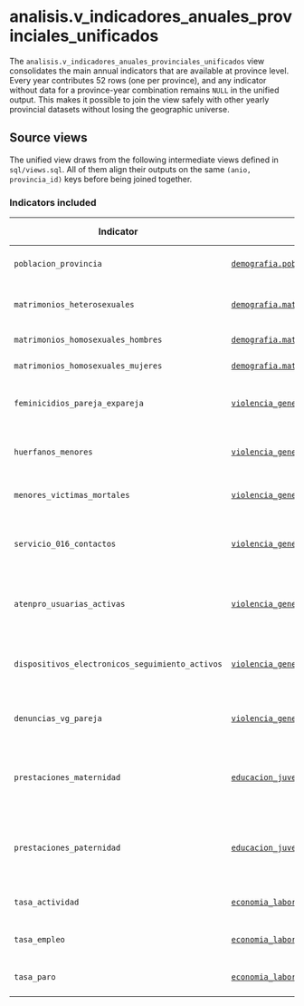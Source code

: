 # analisis.v_indicadores_anuales_provinciales_unificados

The `analisis.v_indicadores_anuales_provinciales_unificados` view consolidates the main annual indicators that are available at province level. Every year contributes 52 rows (one per province), and any indicator without data for a province-year combination remains `NULL` in the unified output. This makes it possible to join the view safely with other yearly provincial datasets without losing the geographic universe.

## Source views

The unified view draws from the following intermediate views defined in `sql/views.sql`. All of them align their outputs on the same `(anio, provincia_id)` keys before being joined together.

### Indicators included

| Indicator | Table | Intermediate view | Aggregation logic | Time period |
| --- | --- | --- | --- | --- |
| `poblacion_provincia` | [`demografia.poblacion_municipios`](../Tables/demografia/poblacion_municipios.md) | `analisis.v_poblacion_provincial` | Sum of municipal population for men and women | 1996-2024 |
| `matrimonios_heterosexuales` | [`demografia.matrimonios_heterosexuales`](../Tables/demografia/matrimonios_heterosexuales.md) | `analisis.v_matrimonios_heterosexuales_anual` | Sum of marriages where `estado_civil_anterior = 'Total'` | 1975-2023 |
| `matrimonios_homosexuales_hombres` | [`demografia.matrimonios_homosexuales`](../Tables/demografia/matrimonios_homosexuales.md) | `analisis.v_matrimonios_homosexuales_anual` | Sum of marriages between men | 2005-2023 |
| `matrimonios_homosexuales_mujeres` | [`demografia.matrimonios_homosexuales`](../Tables/demografia/matrimonios_homosexuales.md) | `analisis.v_matrimonios_homosexuales_anual` | Sum of marriages between women | 2005-2023 |
| `feminicidios_pareja_expareja` | [`violencia_genero.feminicidios_pareja_expareja`](../Tables/violencia_genero/feminicidios_pareja_expareja.md) | `analisis.v_feminicidios_pareja_expareja_anual` | Sum of reported femicides (zeros are backfilled when no records exist) | 2003-2024 |
| `huerfanos_menores` | [`violencia_genero.feminicidios_pareja_expareja`](../Tables/violencia_genero/feminicidios_pareja_expareja.md) | `analisis.v_feminicidios_pareja_expareja_anual` | Sum of orphaned minors (available from 2013 onwards; earlier years remain `NULL`) | 2013-2024 |
| `menores_victimas_mortales` | [`violencia_genero.menores_victimas_mortales`](../Tables/violencia_genero/menores_victimas_mortales.md) | `analisis.v_menores_victimas_mortales_anual` | Sum of victims (zeros are backfilled when no records exist) | 2013-2024 |
| `servicio_016_contactos` | [`violencia_genero.servicio_016`](../Tables/violencia_genero/servicio_016.md) | `analisis.v_servicio_016_anual` | Sum of calls, WhatsApp, emails and chats (zeros are backfilled when no records exist) | 2008-2024 |
| `atenpro_usuarias_activas` | [`violencia_genero.usuarias_atenpro`](../Tables/violencia_genero/usuarias_atenpro.md) | `analisis.v_atenpro_usuarias_activas_anual` | December measurement (end-of-year active users; missing years remain `NULL`) | 2005-2024 |
| `dispositivos_electronicos_seguimiento_activos` | [`violencia_genero.dispositivos_electronicos_seguimiento`](../Tables/violencia_genero/dispositivos_electronicos_seguimiento.md) | `analisis.v_dispositivos_electronicos_seguimiento_anual` | December measurement (end-of-year active devices; missing years remain `NULL`) | 2009-2024 |
| `denuncias_vg_pareja` | [`violencia_genero.denuncias_vg_pareja`](../Tables/violencia_genero/denuncias_vg_pareja.md) | `analisis.v_denuncias_vg_pareja_anual` | Sum of complaints (zeros are backfilled when no records exist) | 2009-2024 |
| `prestaciones_maternidad` | [`educacion_juventud.prestaciones_maternidad_paternidad`](../Tables/educacion_juventud/prestaciones_maternidad_paternidad.md) | `analisis.v_prestaciones_maternidad_paternidad_anual` | Sum of maternity benefits (`percibidas_madre` + `percibidas_padre` when `tipo = 'Maternidad'`) | 2002-2019 |
| `prestaciones_paternidad` | [`educacion_juventud.prestaciones_maternidad_paternidad`](../Tables/educacion_juventud/prestaciones_maternidad_paternidad.md) | `analisis.v_prestaciones_maternidad_paternidad_anual` | Sum of paternity benefits (`percibidas_padre` when `tipo = 'Paternidad'`; `NULL` before 2007) | 2007-2019 |
| `tasa_actividad` | [`economia_laboral.tasa_actividad_paro_empleo_provincias`](../Tables/economia_laboral/tasa_actividad_paro_empleo_provincias.md) | `analisis.v_tasa_actividad_paro_empleo_anual` | Average of the four quarterly totals for the year | 2002-2024 |
| `tasa_empleo` | [`economia_laboral.tasa_actividad_paro_empleo_provincias`](../Tables/economia_laboral/tasa_actividad_paro_empleo_provincias.md) | `analisis.v_tasa_actividad_paro_empleo_anual` | Average of the four quarterly totals for the year | 2002-2024 |
| `tasa_paro` | [`economia_laboral.tasa_actividad_paro_empleo_provincias`](../Tables/economia_laboral/tasa_actividad_paro_empleo_provincias.md) | `analisis.v_tasa_actividad_paro_empleo_anual` | Average of the four quarterly totals for the year | 2002-2024 |
